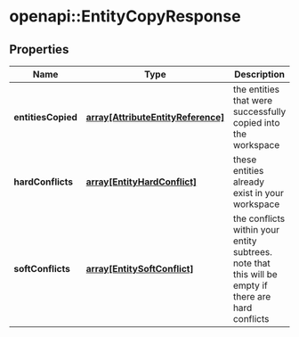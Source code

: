 # openapi::EntityCopyResponse


## Properties
Name | Type | Description | Notes
------------ | ------------- | ------------- | -------------
**entitiesCopied** | [**array[AttributeEntityReference]**](AttributeEntityReference.md) | the entities that were successfully copied into the workspace | 
**hardConflicts** | [**array[EntityHardConflict]**](EntityHardConflict.md) | these entities already exist in your workspace | 
**softConflicts** | [**array[EntitySoftConflict]**](EntitySoftConflict.md) | the conflicts within your entity subtrees. note that this will be empty if there are hard conflicts | 



